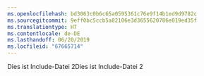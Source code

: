 ```yaml
---
ms.openlocfilehash: bd3063c0b6c65a0595361c76e9f14b1ed9d9782c
ms.sourcegitcommit: 9eff0bc5ccb5a82106e3d3655620786e019ed35f
ms.translationtype: HT
ms.contentlocale: de-DE
ms.lasthandoff: 06/20/2019
ms.locfileid: "67665714"
---
```

<span data-ttu-id="509b9-101">Dies ist Include-Datei 2</span><span class="sxs-lookup"><span data-stu-id="509b9-101">Dies ist Include-Datei 2</span></span>
